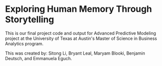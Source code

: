 # Exploring Human Memory Through Storytelling
This is our final project code and output for Advanced Predictive Modeling project at the University of Texas at Austin's Master of Science in Business Analytics program.

This was created by: Sitong Li, Bryant Leal, Maryam Blooki, Benjamin Deutsch, and Emmanuela Eguch.
